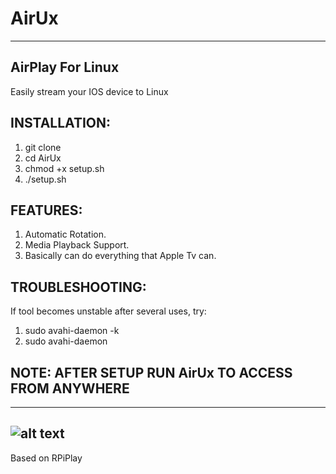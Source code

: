 # AirUx

-----------------------------------------------------------------------------------------------------------------------------
## AirPlay For Linux

 Easily stream your IOS device to Linux
 
## INSTALLATION:
 1. git clone 
 2. cd AirUx
 3. chmod +x setup.sh
 4. ./setup.sh
## FEATURES:
 1. Automatic Rotation.
 2. Media Playback Support.
 3. Basically can do everything that Apple Tv can.
## TROUBLESHOOTING:
 If tool becomes unstable after several uses, try:
 1. sudo avahi-daemon -k
 2. sudo avahi-daemon
## NOTE: AFTER SETUP RUN AirUx TO ACCESS FROM ANYWHERE
-----------------------------------------------------------------------------------------------------------------------------








## ![alt text](https://raw.githubusercontent.com/init1lham/AirUx/main/screenshot.png)



Based on RPiPlay
